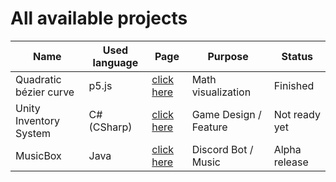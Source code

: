 # All available projects

| Name                   | Used language | Page                                                              | Purpose               | Status        |
|------------------------|---------------|-------------------------------------------------------------------|-----------------------|---------------|                  
| Quadratic bézier curve | p5.js         | [click here](https://github.com/daviddev16/quadratic-bezier-p5js) | Math visualization    | Finished      |
| Unity Inventory System | C# (CSharp)   | [click here](https://github.com/daviddev16/unity-inventory-system)| Game Design / Feature | Not ready yet |
| MusicBox               | Java          | [click here](https://github.com/daviddev16/java-musicbox)         | Discord Bot / Music   | Alpha release |

